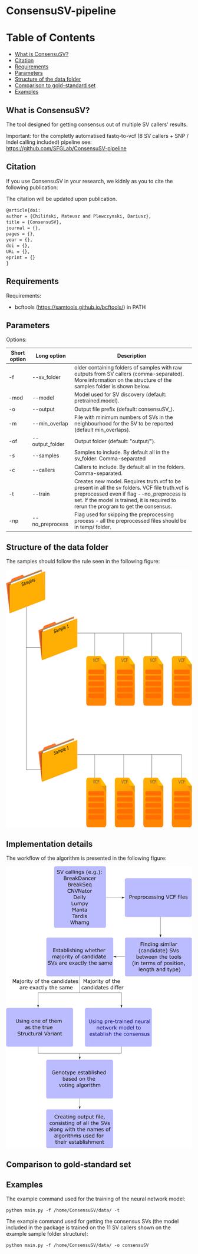 # ConsensuSV-pipeline

Table of Contents
=================

* [What is ConsensuSV?](#what-is-consensusv)
* [Citation](#citation)
* [Requirements](#requirements)
* [Parameters](#parameters)
* [Structure of the data folder](#structure-of-the-data-folder)
* [Comparison to gold-standard set](#comparison-to-gold-standard-set)
* [Examples](#examples)

## What is ConsensuSV?

The tool designed for getting consensus out of multiple SV callers' results.

Important: for the completly automatised fastq-to-vcf (8 SV callers + SNP / Indel calling included) pipeline see: https://github.com/SFGLab/ConsensuSV-pipeline

## Citation

If you use ConsensuSV in your research, we kidnly as you to cite the following publication:

The citation will be updated upon publication.

```
@article{doi:
author = {Chiliński, Mateusz and Plewczynski, Dariusz},
title = {ConsensuSV},
journal = {},
pages = {},
year = {},
doi = {},
URL = {},
eprint = {}
}
```

## Requirements

Requirements:
* bcftools (https://samtools.github.io/bcftools/) in PATH

## Parameters

Options:

Short option | Long option | Description
-------------- | --------------- | ---------------
-f | --sv_folder | older containing folders of samples with raw outputs from SV callers (comma-separated). More information on the structure of the samples folder is shown below.
-mod | --model | Model used for SV discovery (default: pretrained.model).
-o | --output | Output file prefix (default: consensuSV_).
-m | --min_overlap | File with minimum numbers of SVs in the neighbourhood for the SV to be reported (default min_overlaps).
-of | --output_folder | Output folder (default: "output/").
-s | --samples | Samples to include. By default all in the sv_folder. Comma-separated
-c | --callers | Callers to include. By default all in the folders. Comma-separated.
-t | --train | Creates new model. Requires truth.vcf to be present in all the sv folders. VCF file truth.vcf is preprocessed even if flag --no_preprocess is set. If the model is trained, it is required to rerun the program to get the consensus.
-np | --no_preprocess | Flag used for skipping the preprocessing process - all the preprocessed files should be in temp/ folder.

## Structure of the data folder

The samples should follow the rule seen in the following figure:
<p align="center">
<img src="https://github.com/SFGLab/ConsensuSV-core/blob/main/sample_folder_example.png" width="700" height="700" />
</p>

## Implementation details

The workflow of the algorithm is presented in the following figure:

<p align="center">
<img src="https://github.com/SFGLab/ConsensuSV-core/blob/main/workflow.png" />
</p>

## Comparison to gold-standard set


## Examples

The example command used for the training of the neural network model:

```shell
python main.py -f /home/ConsensuSV/data/ -t
```
The example command used for getting the consensus SVs (the model included in the package is trained on the 11 SV callers shown on the example sample folder structure):
```shell
python main.py -f /home/ConsensuSV/data/ -o consensuSV
```
